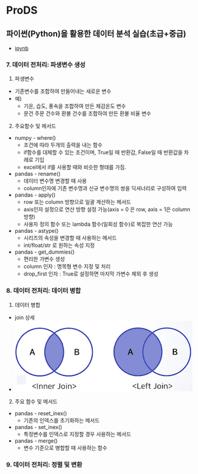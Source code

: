 # ProDS
## 파이썬(Python)을 활용한 데이터 분석 실습(초급+중급)
* [ipynb](TIL_20230327.ipynb)

### 7. 데이터 전처리: 파생변수 생성
1. 파생변수
  * 기존변수를 조합하여 만들어내는 새로운 변수
  * 예) 
    * 기온, 습도, 풍속을 조합하여 만든 체감온도 변수
    * 문건 주문 건수와 환불 건수를 조합하여 만든 환불 비율 변수
2. 주요함수 및 메서드
  * numpy - where()
    * 조건에 따라 두개의 출력을 내는 함수
    * if함수를 대체할 수 있는 조건이며, True일 때 반환갑, False일 때 반환값을 차례로 기입
    * excel에서 if를 사용할 때와 비슷한 형태를 가짐.
  * pandas - rename()
    * 데이터 변수명 변경할 때 사용
    * column인자에 기존 변수명과 신규 변수명의 쌍을 딕셔너리로 구성하여 입력
  * pandas - apply()
    * row 또는 column 방향으로 일괄 계산하는 메서드
    * axis인자 설정으로 연산 방향 설정 가능(axis = 0 은 row, axis = 1은 column 방향)
    * 사용자 정의 함수 또는 lambda 함수(일회성 함수)로 복잡한 연산 가능
  * pandas - astype()
    * 시리즈의 속성을 변경할 때 사용하는 메서드
    * int/float/str 로 원하는 속성 지정
  * pandas - get_dummies()
    * 편리한 가변수 생성
    * column 인자 : 명목형 변수 지정 및 처리
    * drop_first 인자 : True로 설정하면 마지막 가변수 제외 후 생성

### 8. 데이터 전처리: 데이터 병합
1. 데이터 병합
  * join 상세
  * ![join](../../images/202303/20230327_join.png)
2. 주요 함수 및 메서드
  * pandas - reset_inex()
    * 기존의 인덱스를 초기화하는 메서드
  * pandas - set_inex()
    * 특정변수를 인덱스로 지정할 경우 사용하는 메서드
  * pandas - merge()
    * 변수 기준으로 병합할 때 사용하는 함수

### 9. 데이터 전처리: 정렬 및 변환
